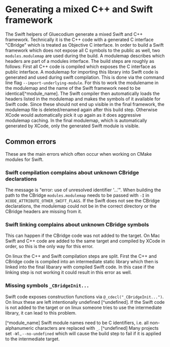 # Generating a mixed C++ and Swift framework

The Swift helpers of Gluecodium generate a mixed Swift and C++ framework. Technically it is the C++ code with a generated C interface "CBridge" which is treated as Objective C interface.
In order to build a Swift framework which does not expose all C symbols to the public as well, two `modules.modulemap` are used during the build. A modulemap describes which headers are part
of a modules interface. The build steps are roughly as follows: First all C++ code is compiled which exposes the C interface as public interface. A modulemap for importing this library into
Swift code is generated and used during swift compilation. This is done via the command line flag `--import-underlying-module`. For this to work the modulename in the modulemap and the name of the Swift framework need to be identical[^module_name]. The Swift compiler then automatically loads the headers listed in the modulemap and makes the symbols of it available for Swift code. Since these should not end up visible in the
final framework, the modulemap file is deleted/renamed again after this build step. Otherwise XCode would automatically pick it up again as it does aggressive modulemap caching. In the final modulemap, which is automatically generated by XCode, only the generated Swift module is visible.

## Common errors

These are the main errors which often occur when working on CMake modules for Swift.

### Swift compilation complains about unknown CBridge declarations

The message is "error: use of unresolved identifier '...'".
When building the path to the CBridge `modules.modulemap` needs to be passed with `-I` in `XCODE_ATTRIBUTE_OTHER_SWIFT_FLAGS`.
If the Swift does not see the CBridge declarations, the modulemap could not be in the correct directory or the CBridge headers are missing from it.

### Swift linking complains about unknown CBridge symbols

This can happen if the CBridge code was not added to the target. On Mac Swift and C++ code are added to the same target and compiled by XCode in order, so this is the only way for this error.

On linux the C++ and Swift compilation steps are split. First the C++ and CBridge code is compiled into an intermediate static library which then is linked into the final libarary with compiled Swift code. In this case if the linking step is not working it could result in this error as well.

### Missing symbols `_CBridgeInit...`

Swift code exposes construction functions via `@_cdecl("_CBridgeInit...")`. On linux these are left intentionally undefined [^undefined]. If the Swift code is not added to the target or on linux someone tries to use the intermediate library, it can lead to this problem.

[^module_name] Swift module names need to be C identifiers, i.e. all non-alphanumeric characters are replaced with `_`.
[^undefined] Many projects set `-Wl,--no-undefined` which will cause the build step to fail if it is applied to the intermediate target.
